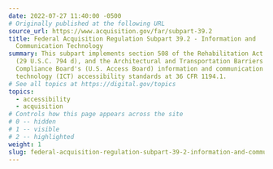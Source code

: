 ```yaml
---
date: 2022-07-27 11:40:00 -0500
# Originally published at the following URL
source_url: https://www.acquisition.gov/far/subpart-39.2
title: Federal Acquisition Regulation Subpart 39.2 - Information and
  Communication Technology
summary: This subpart implements section 508 of the Rehabilitation Act of 1973
  (29 U.S.C. 794 d), and the Architectural and Transportation Barriers
  Compliance Board's (U.S. Access Board) information and communication
  technology (ICT) accessibility standards at 36 CFR 1194.1.
# See all topics at https://digital.gov/topics
topics:
  - accessibility
  - acquisition
# Controls how this page appears across the site
# 0 -- hidden
# 1 -- visible
# 2 -- highlighted
weight: 1
slug: federal-acquisition-regulation-subpart-39-2-information-and-communication-technology
---
```

